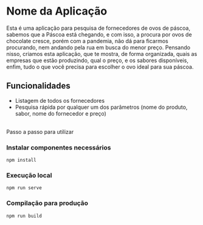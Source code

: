 # Nome da Aplicação

Esta é uma aplicação para pesquisa de fornecedores de ovos de páscoa, sabemos que a Páscoa está chegando, e com isso, a procura por ovos de chocolate cresce, porém com a pandemia, não dá para ficarmos procurando, nem andando pela rua em busca do menor preço.
Pensando nisso, criamos esta aplicação, que te mostra, de forma organizada, quais as empresas que estão produzindo, qual o preço, e os sabores disponíveis, enfim, tudo o que você precisa para escolher o ovo ideal para sua páscoa.

## Funcionalidades
* Listagem de todos os fornecedores
* Pesquisa rápida por qualquer um dos parâmetros (nome do produto, sabor, nome do fornecedor e preço)
<br></br>

Passo a passo para utilizar
### Instalar componentes necessários
```
npm install
```

### Execução local
```
npm run serve
```

### Compilação para produção
```
npm run build
```
